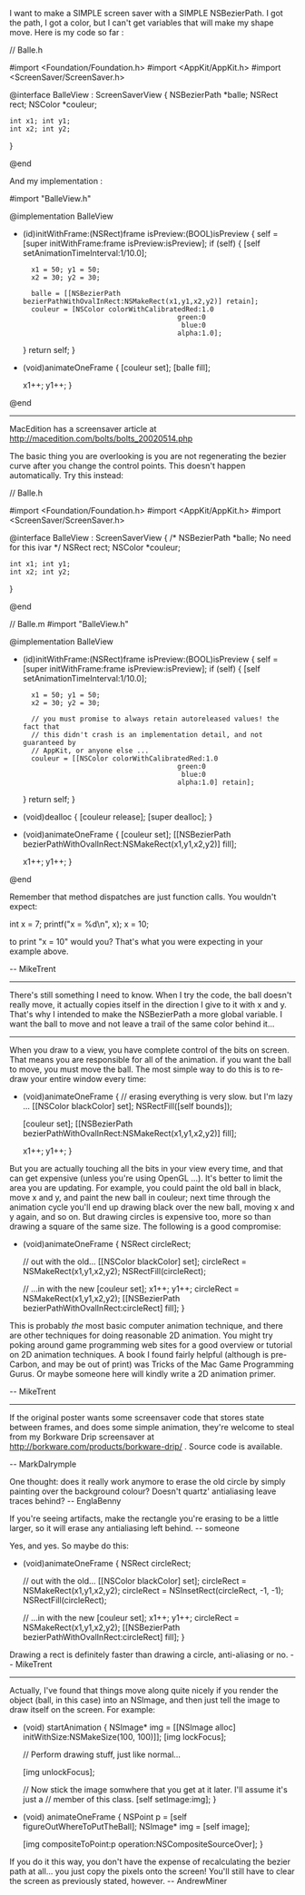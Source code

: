 I want to make a SIMPLE screen saver with a SIMPLE NSBezierPath. I got the path, I got a color, but I can't get variables that will make my shape move. Here is my code so far :

    

// Balle.h

#import <Foundation/Foundation.h>
#import <AppKit/AppKit.h>
#import <ScreenSaver/ScreenSaver.h>

@interface BalleView : ScreenSaverView 
{
    NSBezierPath *balle;
    NSRect rect;
    NSColor *couleur;

    int x1; int y1;
    int x2; int y2;
}

@end



And my implementation :

    

#import "BalleView.h"

@implementation BalleView

- (id)initWithFrame:(NSRect)frame isPreview:(BOOL)isPreview
{
    self = [super initWithFrame:frame isPreview:isPreview];
    if (self) {
        [self setAnimationTimeInterval:1/10.0];
        
        x1 = 50; y1 = 50;
        x2 = 30; y2 = 30;
        
        balle = [[NSBezierPath bezierPathWithOvalInRect:NSMakeRect(x1,y1,x2,y2)] retain];
        couleur = [NSColor colorWithCalibratedRed:1.0
                                            green:0 	
                                             blue:0 
                                            alpha:1.0];

    }
    return self;
}

- (void)animateOneFrame
{
    [couleur set]; [balle fill];
    
    x1++; y1++;
}

@end



----
MacEdition has a screensaver article at http://macedition.com/bolts/bolts_20020514.php

The basic thing you are overlooking is you are not regenerating the bezier curve after you change the control points. This doesn't happen automatically. Try this instead:

    

// Balle.h

#import <Foundation/Foundation.h>
#import <AppKit/AppKit.h>
#import <ScreenSaver/ScreenSaver.h>

@interface BalleView : ScreenSaverView 
{
    /* NSBezierPath *balle; No need for this ivar */
    NSRect rect;
    NSColor *couleur;

    int x1; int y1;
    int x2; int y2;
}

@end

// Balle.m
#import "BalleView.h"

@implementation BalleView

- (id)initWithFrame:(NSRect)frame isPreview:(BOOL)isPreview
{
    self = [super initWithFrame:frame isPreview:isPreview];
    if (self) {
        [self setAnimationTimeInterval:1/10.0];
        
        x1 = 50; y1 = 50;
        x2 = 30; y2 = 30;
        
        // you must promise to always retain autoreleased values! the fact that
        // this didn't crash is an implementation detail, and not guaranteed by
        // AppKit, or anyone else ... 
        couleur = [[NSColor colorWithCalibratedRed:1.0
                                            green:0 	
                                             blue:0 
                                            alpha:1.0] retain];

    }
    return self;
}

- (void)dealloc
{
        [couleur release];
        [super dealloc];
}

- (void)animateOneFrame
{
    [couleur set]; 
    [[NSBezierPath bezierPathWithOvalInRect:NSMakeRect(x1,y1,x2,y2)] fill];

    
    x1++; y1++;
}

@end



Remember that method dispatches are just function calls. You wouldn't expect:

    
int x = 7;
printf("x = %d\n", x);
x = 10;


to print "x = 10" would you? That's what you were expecting in your example above.

-- MikeTrent

----

There's still something I need to know. When I try the code, the ball doesn't really move, it actually copies itself in the direction I give to it with x and y. That's why I intended to make the NSBezierPath a more global variable. I want the ball to move and not leave a trail of the same color behind it...

----

When you draw to a view, you have complete control of the bits on screen. That means you are responsible for all of the animation. if you want the ball to move, you must move the ball. The most simple way to do this is to re-draw your entire window every time:

    
- (void)animateOneFrame
{
    // erasing everything is very slow. but I'm lazy ... 
    [[NSColor blackColor] set];
    NSRectFill([self bounds]);

    [couleur set]; 
    [[NSBezierPath bezierPathWithOvalInRect:NSMakeRect(x1,y1,x2,y2)] fill];

    x1++; y1++;
}


But you are actually touching all the bits in your view every time, and that can get expensive (unless you're using OpenGL ...). It's better to limit the area you are updating. For example, you could paint the old ball in black, move x and y, and paint the new ball in couleur; next time through the animation cycle you'll end up drawing black over the new ball, moving x and y again, and so on. But drawing circles is expensive too, more so than drawing a square of the same size. The following is a good compromise:

    
- (void)animateOneFrame
{
    NSRect circleRect;

    // out with the old...
    [[NSColor blackColor] set];
    circleRect = NSMakeRect(x1,y1,x2,y2);
    NSRectFill(circleRect);

    // ...in with the new
    [couleur set]; 
    x1++; y1++;
    circleRect = NSMakeRect(x1,y1,x2,y2);
    [[NSBezierPath bezierPathWithOvalInRect:circleRect] fill];
}


This is probably *the* most basic computer animation technique, and there are other techniques for doing reasonable 2D animation. You might try poking around game programming web sites for a good overview or tutorial on 2D animation techniques. A book I found fairly helpful (although is pre-Carbon, and may be out of print) was Tricks of the Mac Game Programming Gurus. Or maybe someone here will kindly write a 2D animation primer.

-- MikeTrent

----

If the original poster wants some screensaver code that stores state between frames, and does some simple animation, they're welcome to steal from my Borkware Drip screensaver at http://borkware.com/products/borkware-drip/ .  Source code is available.

-- MarkDalrymple


One thought: does it really work anymore to erase the old circle by simply painting over the background colour? Doesn't quartz' antialiasing leave traces behind? -- EnglaBenny

If you're seeing artifacts, make the rectangle you're erasing to be a little larger, so it will erase any antialiasing left behind. -- someone

Yes, and yes. So maybe do this:

    
- (void)animateOneFrame
{
    NSRect circleRect;

    // out with the old...
    [[NSColor blackColor] set];
    circleRect = NSMakeRect(x1,y1,x2,y2);
    circleRect = NSInsetRect(circleRect, -1, -1);
    NSRectFill(circleRect);

    // ...in with the new
    [couleur set]; 
    x1++; y1++;
    circleRect = NSMakeRect(x1,y1,x2,y2);
    [[NSBezierPath bezierPathWithOvalInRect:circleRect] fill];
}


Drawing a rect is definitely faster than drawing a circle, anti-aliasing or no. -- MikeTrent

----

Actually, I've found that things move along quite nicely if you render the object (ball, in this case) into an NSImage, and then just tell the image to draw itself on the screen.  For example:

    

- (void) startAnimation {
    NSImage* img = [[NSImage alloc] initWithSize:NSMakeSize(100, 100)]];
    [img lockFocus]; 

    // Perform drawing stuff, just like normal...

    [img unlockFocus];

    // Now stick the image somwhere that you get at it later. I'll assume it's just a
    // member of this class.
    [self setImage:img];
}

- (void) animateOneFrame {
    NSPoint p = [self figureOutWhereToPutTheBall];
    NSImage* img = [self image];

    [img compositeToPoint:p operation:NSCompositeSourceOver];
}



If you do it this way, you don't have the expense of recalculating the bezier path at all... you just copy the pixels onto the screen!  You'll still have to clear the screen as previously stated, however.
-- AndrewMiner

